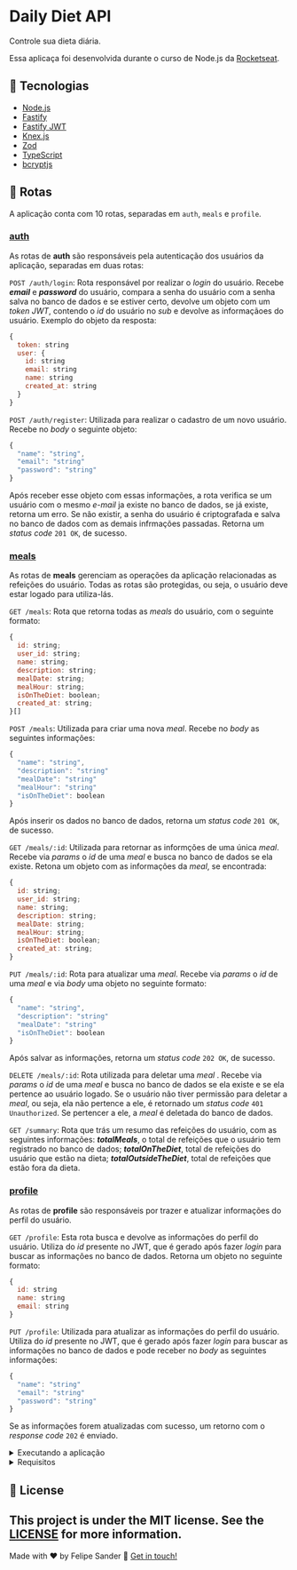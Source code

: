 # Daily Diet API

Controle sua dieta diária.

Essa aplicaça foi desenvolvida durante o curso de Node.js da [Rocketseat](https://www.rocketseat.com.br/).

## :rocket: Tecnologias

- [Node.js](https://nodejs.org/en)
- [Fastify](https://fastify.dev/)
- [Fastify JWT](https://github.com/fastify/fastify-jwt)
- [Knex.js](https://knexjs.org/)
- [Zod](https://zod.dev/)
- [TypeScript](https://www.typescriptlang.org)
- [bcryptjs](https://www.npmjs.com/package/bcryptjs)

## :twisted_rightwards_arrows: Rotas

A aplicação conta com 10 rotas, separadas em `auth`, `meals` e `profile`.

### [auth](https://github.com/felipesanderp/daily-diet-api/blob/main/src/routes/auth.ts)

As rotas de **auth** são responsáveis pela autenticação dos usuários da aplicação, separadas em duas rotas:

`POST /auth/login`: Rota responsável por realizar o _login_ do usuário. Recebe ***email*** e ***password*** do usuário, compara a senha do usuário com a senha salva no banco de dados e se estiver certo, devolve um objeto com um _token JWT_, contendo o _id_ do usuário no _sub_ e devolve as informaçãoes do usuário. Exemplo do objeto da resposta:
```js
{
  token: string
  user: {
    id: string
    email: string
    name: string
    created_at: string
  }
}  
```

`POST /auth/register`: Utilizada para realizar o cadastro de um novo usuário. Recebe no _body_ o seguinte objeto: 
```js 
{
  "name": "string",
  "email": "string"
  "password": "string"
}
```
Após receber esse objeto com essas informações, a rota verifica se um usuário com o mesmo _e-mail_ ja existe no banco de dados, se já existe, retorna um erro. Se não existir, a senha do usuário é criptografada e salva no banco de dados com as demais infrmações passadas. Retorna um _status code_ `201 OK`, de sucesso.

### [meals](https://github.com/felipesanderp/daily-diet-api/blob/main/src/routes/meals.ts)

As rotas de **meals** gerenciam as operações da aplicação relacionadas as refeições do usuário. Todas as rotas são protegidas, ou seja, o usuário deve estar logado para utiliza-lás.

`GET /meals`: Rota que retorna todas as _meals_ do usuário, com o seguinte formato:
```js 
{
  id: string;
  user_id: string;
  name: string;
  description: string;
  mealDate: string;
  mealHour: string;
  isOnTheDiet: boolean;
  created_at: string;
}[]
```

`POST /meals`: Utilizada para criar uma nova _meal_. Recebe no _body_ as seguintes informações:
```js 
{
  "name": "string",
  "description": "string"
  "mealDate": "string"
  "mealHour": "string"
  "isOnTheDiet": boolean
}
```
Após inserir os dados no banco de dados, retorna um _status code_ `201 OK`, de sucesso.

`GET /meals/:id`: Utilizada para retornar as informções de uma única _meal_. Recebe via _params_ o _id_ de uma _meal_ e busca no banco de dados se ela existe. Retona um objeto com as informações da _meal_, se encontrada:
```js
{
  id: string;
  user_id: string;
  name: string;
  description: string;
  mealDate: string;
  mealHour: string;
  isOnTheDiet: boolean;
  created_at: string;
}
```

`PUT /meals/:id`: Rota para atualizar uma _meal_. Recebe via _params_ o _id_ de uma _meal_ e via _body_ uma objeto no seguinte formato:
```js 
{
  "name": "string",
  "description": "string"
  "mealDate": "string"
  "isOnTheDiet": boolean
}
```
Após salvar as informações,  retorna um _status code_ `202 OK`, de sucesso.

`DELETE /meals/:id`: Rota utilizada para deletar uma _meal_ . Recebe via _params_ o _id_ de uma _meal_ e busca no banco de dados se ela existe e se ela pertence ao usuário logado. Se o usuário não tiver permissão para deletar a _meal_, ou seja, ela não pertence a ele,
é retornado um _status code_ `401 Unauthorized`. Se pertencer a ele, a _meal_ é deletada do banco de dados.

`GET /summary`: Rota que trás um resumo das refeições do usuário, com as seguintes informações: ***totalMeals***, o total de refeições que o usuário tem registrado no banco de dados; ***totalOnTheDiet***, total de refeições do usuário que estão na dieta; ***totalOutsideTheDiet***, total de refeições que estão fora da dieta.

### [profile](https://github.com/felipesanderp/daily-diet-api/blob/main/src/routes/profile.ts)

As rotas de **profile** são responsáveis por trazer e atualizar informações do perfil do usuário.

`GET /profile`: Esta rota busca e devolve as informações do perfil do usuário. Utiliza do _id_ presente no JWT, que é gerado após fazer _login_ para buscar as informações no banco de dados. Retorna um objeto no seguinte formato:
```js 
{
  id: string
  name: string
  email: string
}
```

`PUT /profile`: Utilizada para atualizar as informações do perfil do usuário. Utiliza do _id_ presente no JWT, que é gerado após fazer _login_ para buscar as informações no banco de dados e pode receber no _body_ as seguintes informações:
```js 
{
  "name": "string"
  "email": "string"
  "password": "string"
}
```

Se as informações forem atualizadas com sucesso, um retorno com o _response code_ `202` é enviado.

<details>
<summary>Executando a aplicação</summary>

### :information_source: Executando a aplicação

Para rodar a aplicação, você precisa ter instalado no seu computador o Git, NPM ou um gerenciado de pacotes de sua preferência, um terminal e um editor de código, como o VSCode. 

Abaixo, segue as instruções para rodar a aplicação.

**1º**: Comece clonando este repositório:
```bash 
git clone https://github.com/felipesanderp/daily-diet-api.git
```

**2º** Acesse a pasta do projeto em um terminal de preferência própria:
```bash 
cd daily-diet-api
```

**3º** Ainda no terminal, instale as dependências do projeto, com um gerenciador de pacotes de preferência própria (aqui estou utilizando o *npm*):
```bash 
npm install
```

**4º** Agora, copie o arquivo `.env.example` na raiz do projeto:
```bash 
cp .env.example .env
``` 
Um novo arquivo deverá aparecer na raiz do projeto. Você deverá abri-lo utilizando um editor de texto ou código de sua preferência, como o Visual Studio Code e preencher as duas variáveis ambiente `DATABASE_URL` e `DATABASE_CLIENT`. Essas duas variáveis podem variar de acordo com o tipo do banco de dados escolhido: se escolher utilizar o SQLite, o `DATABASE_CLIENT` deverá ser preenchido com *"sqlite"* e a `DATABASE_URL` com algo como *"./db/app.db"*. Se escolher utilizar o PostgreSQL, o `DATABASE_CLIENT` deverá ser preenchido com *"pg"* e o `DATABASE_URL` com uma *string* de conexão do PostgreSQL aceita pelo Knex.js.

**5º** Após terminar de instalar as dependências e configurar as variáveis ambiente, execute o comando abaixo no terminal para realizar as *migrations*, isto é, criar as tabelas no banco de dados:
```bash 
npm run knex migrate:latest
```
Uma mensagem de sucesso deverá aparecer no seu terminal, como `Batch 1 run: 2 migrations`

**6º** Agora, é só executar a aplicação e testa-lá em uma ferramenta cliente de API's, como o [Insomnia](https://insomnia.rest/):
```bash 
npm run dev
```
A aplicação será executada na porta `3333`. Se acontecer algum erro de conflito nesta porta, você poderá modifica-lá no arquivo `index.ts` da pasta `env` ou parar a aplicação que já está utilizando essa porta.
</details>

<details>
<summary>Requisitos</summary>

## Regras da aplicação

- [ ] Deve ser possível criar um usuário
- [ ] Deve ser possível identificar o usuário entre as requisições
- [ ] Deve ser possível registrar uma refeição feita, com as seguintes informações:
  - Nome
  - Descrição
  - Data e Hora
  - Está dentro ou não da dieta
- [ ] Deve ser possível editar uma refeição, podendo alterar todos os dados acima
- [ ] Deve ser possível apagar uma refeição
- [ ] Deve ser possível listar todas as refeições de um usuário
- [ ] Deve ser possível visualizar uma única refeição
- [ ] Deve ser possível recuperar as métricas de um usuário
  - [ ] Quantidade total de refeições registradas
  - [ ] Quantidade total de refeições dentro da dieta
  - [ ] Quantidade total de refeições fora da dieta
  - [ ] Melhor sequência de refeições dentro da dieta
- [ ] O usuário só pode visualizar, editar e apagar as refeições o qual ele criou
</details>

## :memo: License
This project is under the MIT license. See the [LICENSE](https://github.com/felipesanderp/daily-diet-api/blob/main/LICENSE) for more information.
---

Made with ♥ by Felipe Sander :wave: [Get in touch!](https://www.linkedin.com/in/felipesander)
